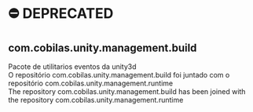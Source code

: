 # :no_entry: DEPRECATED
## com.cobilas.unity.management.build
Pacote de utilitarios eventos da unity3d<br/>
O repositório com.cobilas.unity.management.build foi juntado com o repositório com.cobilas.unity.management.runtime<br/>
The repository com.cobilas.unity.management.build has been joined with the repository com.cobilas.unity.management.runtime<br/>
